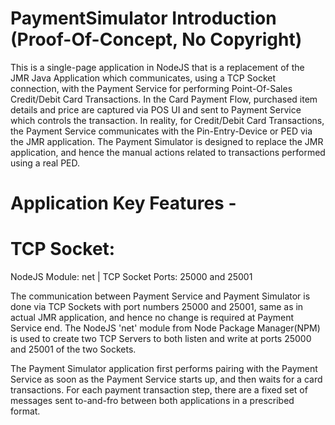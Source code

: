 # PaymentSimulator Introduction (Proof-Of-Concept, No Copyright)
This is a single-page application in NodeJS that is a replacement of the JMR Java Application which communicates, using a TCP Socket connection, with the Payment Service for performing Point-Of-Sales Credit/Debit Card Transactions. In the Card Payment Flow, purchased item details and price are captured via POS UI and sent to Payment Service which controls the transaction. In reality, for Credit/Debit Card Transactions, the Payment Service communicates with the Pin-Entry-Device or PED via the JMR application. The Payment Simulator is designed to replace the JMR application, and hence the manual actions related to transactions performed using a real PED. 

# Application Key Features -
# TCP Socket:

NodeJS Module: net   |   TCP Socket Ports: 25000 and 25001

The communication between Payment Service and Payment Simulator is done via TCP Sockets with port numbers 25000 and 25001, same as in actual JMR application, and hence no change is required at Payment Service end. The NodeJS 'net' module from Node Package Manager(NPM) is used to create two TCP Servers to both listen and write at ports 25000 and 25001 of the two Sockets.

The Payment Simulator application first performs pairing with the Payment Service as soon as the Payment Service starts up, and then waits for a card transactions.
For each payment transaction step, there are a fixed set of messages sent to-and-fro between both applications in a prescribed format.

